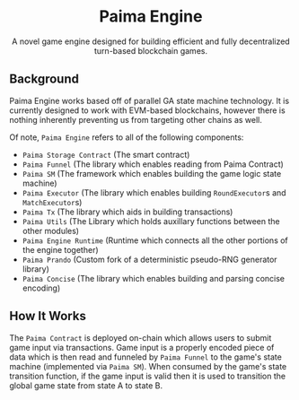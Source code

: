 <h1 align="center">
  Paima Engine
</h1>
<p align="center">
 A novel game engine designed for building efficient and fully decentralized turn-based blockchain games.
</p>

## Background

Paima Engine works based off of parallel GA state machine technology. It is currently designed to work with EVM-based blockchains, however there is nothing inherently preventing us from targeting other chains as well.

Of note, `Paima Engine` refers to all of the following components:

- `Paima Storage Contract` (The smart contract)
- `Paima Funnel` (The library which enables reading from Paima Contract)
- `Paima SM` (The framework which enables building the game logic state machine)
- `Paima Executor` (The library which enables building `RoundExecutor`s and `MatchExecutor`s)
- `Paima Tx` (The library which aids in building transactions)
- `Paima Utils` (The Library which holds auxillary functions between the other modules)
- `Paima Engine Runtime` (Runtime which connects all the other portions of the engine together)
- `Paima Prando` (Custom fork of a deterministic pseudo-RNG generator library)
- `Paima Concise` (The library which enables building and parsing concise encoding)

## How It Works

The `Paima Contract` is deployed on-chain which allows users to submit game input via transactions. Game input is a properly encoded piece of data which is then read and funneled by `Paima Funnel` to the game's state machine (implemented via `Paima SM`). When consumed by the game's state transition function, if the game input is valid then it is used to transition the global game state from state A to state B.
